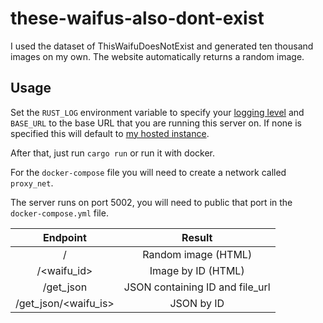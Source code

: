 # these-waifus-also-dont-exist
I used the dataset of ThisWaifuDoesNotExist and generated ten thousand images on my own. The website automatically returns a random image. 

## Usage
Set the `RUST_LOG` environment variable to specify your
[logging level](https://docs.rs/env_logger/0.7.1/env_logger/#enabling-logging)
and `BASE_URL` to the base URL that you are running this server on. If none is specified
this will default to [my hosted instance](https://waifus-are.fun-stuff.xyz).

After that, just run `cargo run` or run it with docker.

For the `docker-compose` file you will need to create a network called `proxy_net`.

The server runs on port 5002, you will need to public that port in the `docker-compose.yml` file.

| Endpoint             | Result                          |
| :------------------: | :-----------------------------: |
| /                    | Random image (HTML)             |
| /<waifu_id>          | Image by ID (HTML)              |
| /get_json            | JSON containing ID and file_url |
| /get_json/<waifu_is> | JSON by ID                      |
